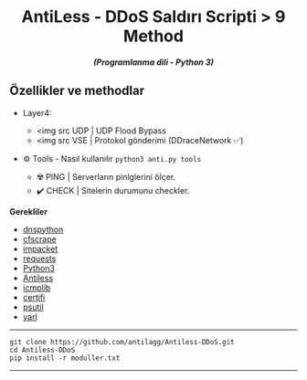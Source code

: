 
<h1 align="center">AntiLess - DDoS Saldırı Scripti > 9 Method</h1>
<em><h5 align="center">(Programlanma dili - Python 3)</h5></em>


## Özellikler ve methodlar

* Layer4: 
  * <img src UDP | UDP Flood Bypass
  * <img src VSE | Protokol gönderimi (DDraceNetwork ✅)

* ⚙️ Tools - Nasıl kullanılır
`
python3 anti.py tools
`
  * ☢️  PING | Serverların pinlglerini ölçer.
  * ✔️ CHECK | Sitelerin durumunu checkler.


**Gerekliler**

* [dnspython](https://github.com/rthalley/dnspython)
* [cfscrape](https://github.com/Anorov/cloudflare-scrape)
* [impacket](https://github.com/SecureAuthCorp/impacket)
* [requests](https://github.com/psf/requests)
* [Python3][python3]
* [Antiless](https://github.com/antilagg/Antiless)
* [icmplib](https://github.com/ValentinBELYN/icmplib)
* [certifi](https://github.com/certifi/python-certifi)
* [psutil](https://github.com/giampaolo/psutil)
* [yarl](https://github.com/aio-libs/yarl)
---

```shell
git clone https://github.com/antilagg/Antiless-DDoS.git
cd Antiless-DDoS
pip install -r moduller.txt
```

[python3]: https://python.org 'Python3'

---
